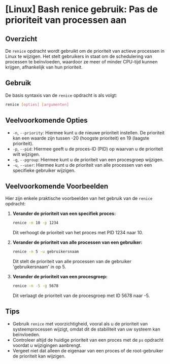 # [Linux] Bash renice gebruik: Pas de prioriteit van processen aan

## Overzicht
De `renice` opdracht wordt gebruikt om de prioriteit van actieve processen in Linux te wijzigen. Het stelt gebruikers in staat om de schedulering van processen te beïnvloeden, waardoor ze meer of minder CPU-tijd kunnen krijgen, afhankelijk van hun prioriteit.

## Gebruik
De basis syntaxis van de `renice` opdracht is als volgt:

```bash
renice [opties] [argumenten]
```

## Veelvoorkomende Opties
- `-n`, `--priority`: Hiermee kunt u de nieuwe prioriteit instellen. De prioriteit kan een waarde zijn tussen -20 (hoogste prioriteit) en 19 (laagste prioriteit).
- `-p`, `--pid`: Hiermee geeft u de proces-ID (PID) op waarvan u de prioriteit wilt wijzigen.
- `-g`, `--pgroup`: Hiermee kunt u de prioriteit van een procesgroep wijzigen.
- `-u`, `--user`: Hiermee kunt u de prioriteit van alle processen van een specifieke gebruiker wijzigen.

## Veelvoorkomende Voorbeelden
Hier zijn enkele praktische voorbeelden van het gebruik van de `renice` opdracht:

1. **Verander de prioriteit van een specifiek proces:**
   ```bash
   renice -n 10 -p 1234
   ```
   Dit verhoogt de prioriteit van het proces met PID 1234 naar 10.

2. **Verander de prioriteit van alle processen van een gebruiker:**
   ```bash
   renice -n 5 -u gebruikersnaam
   ```
   Dit stelt de prioriteit van alle processen van de gebruiker 'gebruikersnaam' in op 5.

3. **Verander de prioriteit van een procesgroep:**
   ```bash
   renice -n -5 -g 5678
   ```
   Dit verlaagt de prioriteit van de procesgroep met ID 5678 naar -5.

## Tips
- Gebruik `renice` met voorzichtigheid, vooral als u de prioriteit van systeemprocessen wijzigt, omdat dit de stabiliteit van uw systeem kan beïnvloeden.
- Controleer altijd de huidige prioriteit van een proces met de `ps` opdracht voordat u wijzigingen aanbrengt.
- Vergeet niet dat alleen de eigenaar van een proces of de root-gebruiker de prioriteit kan wijzigen.